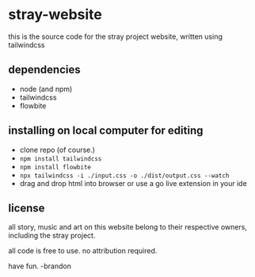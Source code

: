 # stray-website
this is the source code for the stray project website, written using tailwindcss
 
## dependencies
* node (and npm)
* tailwindcss
* flowbite

## installing on local computer for editing
* clone repo (of course.)
* `npm install tailwindcss`
* `npm install flowbite`
* `npx tailwindcss -i ./input.css -o ./dist/output.css --watch`
* drag and drop html into browser or use a go live extension in your ide

## license
all story, music and art on this website belong to their respective owners, including the stray project.

all code is free to use. no attribution required.

have fun. -brandon
